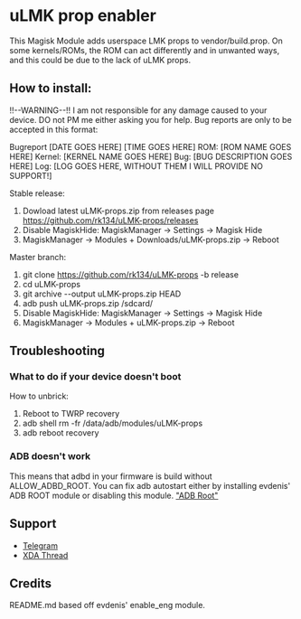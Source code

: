 # uLMK prop enabler

This Magisk Module adds userspace LMK props to vendor/build.prop. On some kernels/ROMs, the ROM can act differently
and in unwanted ways, and this could be due to the lack of uLMK props.

## How to install:

!!--WARNING--!!
I am not responsible for any damage caused to your device.
DO not PM me either asking you for help. 
Bug reports are only to be accepted in this format:

Bugreport [DATE GOES HERE] [TIME GOES HERE]
ROM: [ROM NAME GOES HERE]
Kernel: [KERNEL NAME GOES HERE]
Bug: [BUG DESCRIPTION GOES HERE]
Log: [LOG GOES HERE, WITHOUT THEM I WILL PROVIDE NO SUPPORT!]

Stable release:
1. Dowload latest uLMK-props.zip from releases page
   https://github.com/rk134/uLMK-props/releases
2. Disable MagiskHide: MagiskManager -> Settings -> Magisk Hide
3. MagiskManager -> Modules + Downloads/uLMK-props.zip -> Reboot

Master branch:
1. git clone https://github.com/rk134/uLMK-props -b release
2. cd uLMK-props
3. git archive --output uLMK-props.zip HEAD
4. adb push uLMK-props.zip /sdcard/
5. Disable MagiskHide: MagiskManager -> Settings -> Magisk Hide
6. MagiskManager -> Modules + uLMK-props.zip -> Reboot

## Troubleshooting

### What to do if your device doesn't boot

How to unbrick:
1. Reboot to TWRP recovery
2. adb shell rm -fr /data/adb/modules/uLMK-props
3. adb reboot recovery

### ADB doesn't work

This means that adbd in your firmware is build without
ALLOW_ADBD_ROOT. You can fix adb autostart either by
installing evdenis' ADB ROOT module or disabling this module.
["ADB Root"](https://github.com/evdenis/adb_root)


## Support

- [Telegram](https://t.me/joinchat/GsJfBBaxozXvVkSJhm0IOQ)
- [XDA Thread](https://forum.xda-developers.com/apps/magisk/module-debugging-modules-adb-root-t4050041)

## Credits

README.md based off evdenis' enable_eng module.
